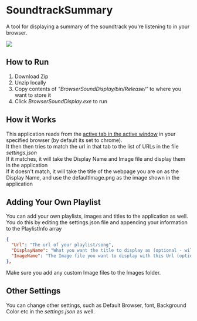 # SoundtrackSummary
A tool for displaying a summary of the soundtrack you're listening to in your browser.

<img src="https://i.imgur.com/EZI3Wiw.png"/>

## How to Run

1. Download Zip
2. Unzip locally
3. Copy contents of <i>"BrowserSoundDisplay/bin/Release/"</i> to where you want to store it
4. Click <i>BrowserSoundDisplay.exe</i> to run

## How it Works
This application reads from the <u>active tab in the active window</u> in your specified browser (by default its set to chrome).<br>
  It then then tries to match the url in that tab to the list of URLs in the file <i>settings.json</i><br>
    If it matches, it will take the Display Name and Image file and display them in the application<br>
    If it doesn't match, it will take the title of the webpage you are on as the Display Name, and use the defaultImage.png as the image shown in the application<br>
    
## Adding Your Own Playlist
 
 You can add your own playlists, images and titles to the application as well. You do this by editing the settings.json file and appending your information to the PlaylistInfo array

```json
{
  "Url": "The url of your playlist/song", 
  "DisplayName": "What you want the title to display as (optional - will use the webpage title if not set)",
  "ImageName": "The Image file you want to display with this Url (optional - will use defaultImage.png if not set)"
},
```
Make sure you add any custom Image files to the Images folder.

## Other Settings

You can change other settings, such as Default Browser, font, Background Color etc in the <i>settings.json</i> as well.
